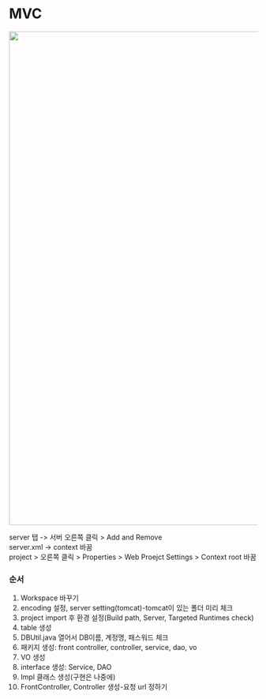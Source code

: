 # MVC

<img src="https://user-images.githubusercontent.com/77595685/191387915-9ced1d09-35bb-4e72-a43c-417597998770.png" style="width: 1000px;">

server 탭 -> 서버 오른쪽 클릭 > Add and Remove
<br>
server.xml -> context 바꿈
<br>
project > 오른쪽 클릭 > Properties > Web Proejct Settings > Context root 바꿈

### 순서
1. Workspace 바꾸기
2. encoding 설정, server setting(tomcat)-tomcat이 있는 폴더 미리 체크
3. project import 후 환경 설정(Build path, Server, Targeted Runtimes check)
4. table 생성
5. DBUtil.java 열어서 DB이름, 계정명, 패스워드 체크
6. 패키지 생성: front controller, controller, service, dao, vo
7. VO 생성
8. interface 생성: Service, DAO
9. Impl 클래스 생성(구현은 나중에)
10. FrontController, Controller 생성-요청 url 정하기